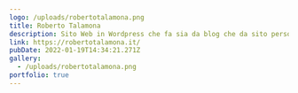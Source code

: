 ```yaml
---
logo: /uploads/robertotalamona.png
title: Roberto Talamona
description: Sito Web in Wordpress che fa sia da blog che da sito personale
link: https://robertotalamona.it/
pubDate: 2022-01-19T14:34:21.271Z
gallery:
  - /uploads/robertotalamona.png
portfolio: true
---
```

